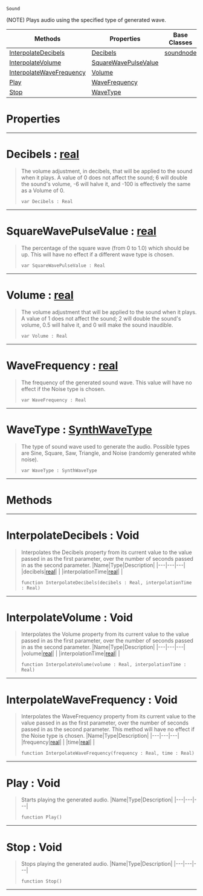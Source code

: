  `Sound`

(NOTE) Plays audio using the specified type of generated wave.

|Methods|Properties|Base Classes|Derived Classes|
|---|---|---|---|
|[ InterpolateDecibels](https://github.com/PlasmaEngine/PlasmaDocs/blob/master/code_reference/class_reference/generatedwavenode.markdown#interpolatedecibels-void)|[ Decibels](https://github.com/PlasmaEngine/PlasmaDocs/blob/master/code_reference/class_reference/generatedwavenode.markdown#decibels-plasma-engine-doc)|[soundnode](https://github.com/PlasmaEngine/PlasmaDocs/blob/master/code_reference/class_reference/soundnode.markdown)| |
|[ InterpolateVolume](https://github.com/PlasmaEngine/PlasmaDocs/blob/master/code_reference/class_reference/generatedwavenode.markdown#interpolatevolume-void)|[ SquareWavePulseValue](https://github.com/PlasmaEngine/PlasmaDocs/blob/master/code_reference/class_reference/generatedwavenode.markdown#squarewavepulsevalue-zer)| | |
|[ InterpolateWaveFrequency](https://github.com/PlasmaEngine/PlasmaDocs/blob/master/code_reference/class_reference/generatedwavenode.markdown#interpolatewavefrequency)|[ Volume](https://github.com/PlasmaEngine/PlasmaDocs/blob/master/code_reference/class_reference/generatedwavenode.markdown#volume-plasma-engine-docum)| | |
|[ Play](https://github.com/PlasmaEngine/PlasmaDocs/blob/master/code_reference/class_reference/generatedwavenode.markdown#play-void)|[ WaveFrequency](https://github.com/PlasmaEngine/PlasmaDocs/blob/master/code_reference/class_reference/generatedwavenode.markdown#wavefrequency-plasma-engin)| | |
|[ Stop](https://github.com/PlasmaEngine/PlasmaDocs/blob/master/code_reference/class_reference/generatedwavenode.markdown#stop-void)|[ WaveType](https://github.com/PlasmaEngine/PlasmaDocs/blob/master/code_reference/class_reference/generatedwavenode.markdown#wavetype-plasma-engine-doc)| | |


 #  Properties


---  
 #  Decibels : [real](https://github.com/PlasmaEngine/PlasmaDocs/blob/master/code_reference/lightning_base_types/real.markdown)

> The volume adjustment, in decibels, that will be applied to the sound when it plays. A value of 0 does not affect the sound; 6 will double the sound's volume, -6 will halve it, and -100 is effectively the same as a Volume of 0.
> ``` lang=cpp, name=Lightning
> var Decibels : Real


---  
 #  SquareWavePulseValue : [real](https://github.com/PlasmaEngine/PlasmaDocs/blob/master/code_reference/lightning_base_types/real.markdown)

> The percentage of the square wave (from 0 to 1.0) which should be up. This will have no effect if a different wave type is chosen.
> ``` lang=cpp, name=Lightning
> var SquareWavePulseValue : Real


---  
 #  Volume : [real](https://github.com/PlasmaEngine/PlasmaDocs/blob/master/code_reference/lightning_base_types/real.markdown)

> The volume adjustment that will be applied to the sound when it plays. A value of 1 does not affect the sound; 2 will double the sound's volume, 0.5 will halve it, and 0 will make the sound inaudible.
> ``` lang=cpp, name=Lightning
> var Volume : Real


---  
 #  WaveFrequency : [real](https://github.com/PlasmaEngine/PlasmaDocs/blob/master/code_reference/lightning_base_types/real.markdown)

> The frequency of the generated sound wave. This value will have no effect if the Noise type is chosen.
> ``` lang=cpp, name=Lightning
> var WaveFrequency : Real


---  
 #  WaveType : [SynthWaveType](https://github.com/PlasmaEngine/PlasmaDocs/blob/master/code_reference/enum_reference.markdown#synthwavetype)

> The type of sound wave used to generate the audio. Possible types are Sine, Square, Saw, Triangle, and Noise (randomly generated white noise).
> ``` lang=cpp, name=Lightning
> var WaveType : SynthWaveType


---  
 #  Methods


---  
 #  InterpolateDecibels : Void

> Interpolates the Decibels property from its current value to the value passed in as the first parameter, over the number of seconds passed in as the second parameter.
> |Name|Type|Description|
> |---|---|---|
> |decibels|[real](https://github.com/PlasmaEngine/PlasmaDocs/blob/master/code_reference/lightning_base_types/real.markdown)| |
> |interpolationTime|[real](https://github.com/PlasmaEngine/PlasmaDocs/blob/master/code_reference/lightning_base_types/real.markdown)| |
> ``` lang=cpp, name=Lightning
> function InterpolateDecibels(decibels : Real, interpolationTime : Real)
> ``` 


---  
 #  InterpolateVolume : Void

> Interpolates the Volume property from its current value to the value passed in as the first parameter, over the number of seconds passed in as the second parameter.
> |Name|Type|Description|
> |---|---|---|
> |volume|[real](https://github.com/PlasmaEngine/PlasmaDocs/blob/master/code_reference/lightning_base_types/real.markdown)| |
> |interpolationTime|[real](https://github.com/PlasmaEngine/PlasmaDocs/blob/master/code_reference/lightning_base_types/real.markdown)| |
> ``` lang=cpp, name=Lightning
> function InterpolateVolume(volume : Real, interpolationTime : Real)
> ``` 


---  
 #  InterpolateWaveFrequency : Void

> Interpolates the WaveFrequency property from its current value to the value passed in as the first parameter, over the number of seconds passed in as the second parameter. This method will have no effect if the Noise type is chosen.
> |Name|Type|Description|
> |---|---|---|
> |frequency|[real](https://github.com/PlasmaEngine/PlasmaDocs/blob/master/code_reference/lightning_base_types/real.markdown)| |
> |time|[real](https://github.com/PlasmaEngine/PlasmaDocs/blob/master/code_reference/lightning_base_types/real.markdown)| |
> ``` lang=cpp, name=Lightning
> function InterpolateWaveFrequency(frequency : Real, time : Real)
> ``` 


---  
 #  Play : Void

> Starts playing the generated audio.
> |Name|Type|Description|
> |---|---|---|
> ``` lang=cpp, name=Lightning
> function Play()
> ``` 


---  
 #  Stop : Void

> Stops playing the generated audio.
> |Name|Type|Description|
> |---|---|---|
> ``` lang=cpp, name=Lightning
> function Stop()
> ``` 


---  
 

 